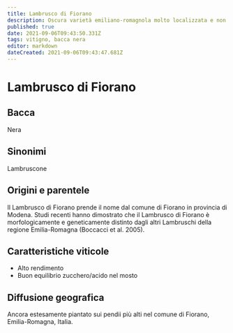 ```yaml
---
title: Lambrusco di Fiorano
description: Oscura varietà emiliano-romagnola molto localizzata e non collegata ad altri Lambruschi.
published: true
date: 2021-09-06T09:43:50.331Z
tags: vitigno, bacca nera
editor: markdown
dateCreated: 2021-09-06T09:43:47.681Z
---
```


# Lambrusco di Fiorano

## Bacca
Nera
## Sinonimi
Lambruscone

## Origini e parentele
Il Lambrusco di Fiorano prende il nome dal comune di Fiorano in provincia di Modena. Studi recenti hanno dimostrato che il Lambrusco di Fiorano è morfologicamente e geneticamente distinto dagli altri Lambruschi della regione Emilia-Romagna (Boccacci et al. 2005).

## Caratteristiche viticole
- Alto rendimento
- Buon equilibrio zucchero/acido nel mosto

## Diffusione geografica
Ancora estesamente piantato sui pendii più alti nel comune di Fiorano, Emilia-Romagna, Italia.